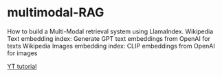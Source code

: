 # multimodal-RAG
  How to build a Multi-Modal retrieval system using LlamaIndex.  Wikipedia Text embedding index: Generate GPT text embeddings from OpenAI for texts  Wikipedia Images embedding index: CLIP embeddings from OpenAI for images

  [YT tutorial](https://www.youtube.com/watch?v=Rg35oYuus-w)
